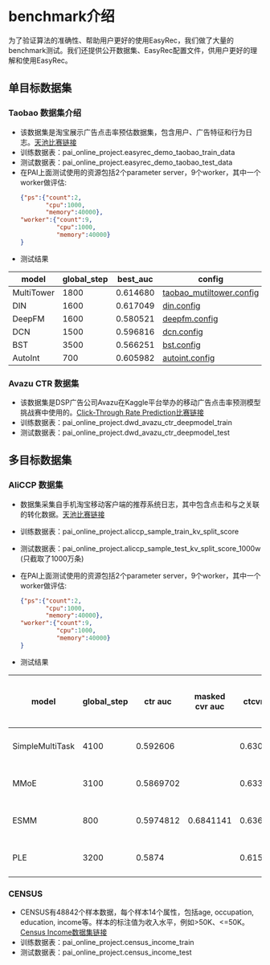 # benchmark介绍

为了验证算法的准确性、帮助用户更好的使用EasyRec，我们做了大量的benchmark测试。我们还提供公开数据集、EasyRec配置文件，供用户更好的理解和使用EasyRec。

## 单目标数据集

### Taobao 数据集介绍

- 该数据集是淘宝展示广告点击率预估数据集，包含用户、广告特征和行为日志。[天池比赛链接](https://tianchi.aliyun.com/dataset/dataDetail?dataId=56)
- 训练数据表：pai_online_project.easyrec_demo_taobao_train_data
- 测试数据表：pai_online_project.easyrec_demo_taobao_test_data
- 在PAI上面测试使用的资源包括2个parameter server，9个worker，其中一个worker做评估:
  ```json
  {"ps":{"count":2,
         "cpu":1000,
         "memory":40000},
  "worker":{"count":9,
            "cpu":1000,
            "memory":40000}
  }
  ```
- 测试结果

| model      | global_step | best_auc | config                                                                                                        |
| ---------- | ----------- | -------- | ------------------------------------------------------------------------------------------------------------- |
| MultiTower | 1800        | 0.614680 | [taobao_mutiltower.config](http://easyrec.oss-cn-beijing.aliyuncs.com/benchmark/ctr/taobao_mutiltower.config) |
| DIN        | 1600        | 0.617049 | [din.config](http://easyrec.oss-cn-beijing.aliyuncs.com/benchmark/ctr/taobao_din.config)                      |
| DeepFM     | 1600        | 0.580521 | [deepfm.config](http://easyrec.oss-cn-beijing.aliyuncs.com/benchmark/ctr/taobao_deepfm.config)                |
| DCN        | 1500        | 0.596816 | [dcn.config](http://easyrec.oss-cn-beijing.aliyuncs.com/benchmark/ctr/taobao_dcn.config)                      |
| BST        | 3500        | 0.566251 | [bst.config](http://easyrec.oss-cn-beijing.aliyuncs.com/benchmark/ctr/taobao_bst.config)                      |
| AutoInt    | 700         | 0.605982 | [autoint.config](http://easyrec.oss-cn-beijing.aliyuncs.com/benchmark/ctr/taobao_autoint.config)              |

### Avazu CTR 数据集

- 该数据集是DSP广告公司Avazu在Kaggle平台举办的移动广告点击率预测模型挑战赛中使用的。[Click-Through Rate Prediction比赛链接](https://www.kaggle.com/c/avazu-ctr-prediction)
- 训练数据表：pai_online_project.dwd_avazu_ctr_deepmodel_train
- 测试数据表：pai_online_project.dwd_avazu_ctr_deepmodel_test

## 多目标数据集

### AliCCP 数据集

- 数据集采集自手机淘宝移动客户端的推荐系统日志，其中包含点击和与之关联的转化数据。[天池比赛链接](https://tianchi.aliyun.com/dataset/dataDetail?dataId=408)

- 训练数据表：pai_online_project.aliccp_sample_train_kv_split_score

- 测试数据表：pai_online_project.aliccp_sample_test_kv_split_score_1000w (只截取了1000万条)

- 在PAI上面测试使用的资源包括2个parameter server，9个worker，其中一个worker做评估:

  ```json
  {"ps":{"count":2,
         "cpu":1000,
         "memory":40000},
  "worker":{"count":9,
            "cpu":1000,
            "memory":40000}
  }
  ```

- 测试结果

| model           | global_step | ctr auc   | masked cvr auc | ctcvr auc | 训练时间 | config                                                                                                               |
| --------------- | ----------- | --------- | -------------- | --------- | ---- | -------------------------------------------------------------------------------------------------------------------- |
| SimpleMultiTask | 4100        | 0.592606  |                | 0.6306802 | 1小时  | [simple_multi_task.config](http://easyrec.oss-cn-beijing.aliyuncs.com/benchmark/multi_task/simple_multi_task.config) |
| MMoE            | 3100        | 0.5869702 |                | 0.6330008 | 1小时  | [mmoe.config](http://easyrec.oss-cn-beijing.aliyuncs.com/benchmark/multi_task/mmoe.config)                           |
| ESMM            | 800         | 0.5974812 | 0.6841141      | 0.6362526 | 3小时  | [esmm.config](http://easyrec.oss-cn-beijing.aliyuncs.com/benchmark/multi_task/esmm.config)                           |
| PLE             | 3200        | 0.5874    |                | 0.6159    | 2小时  | [ple.config](http://easyrec.oss-cn-beijing.aliyuncs.com/benchmark/multi_task/ple.config)                             |

### CENSUS

- CENSUS有48842个样本数据，每个样本14个属性，包括age, occupation, education, income等。样本的标注值为收入水平，例如>50K、\<=50K。[Census Income数据集链接](https://archive.ics.uci.edu/ml/datasets/census+income)
- 训练数据表：pai_online_project.census_income_train
- 测试数据表：pai_online_project.census_income_test
